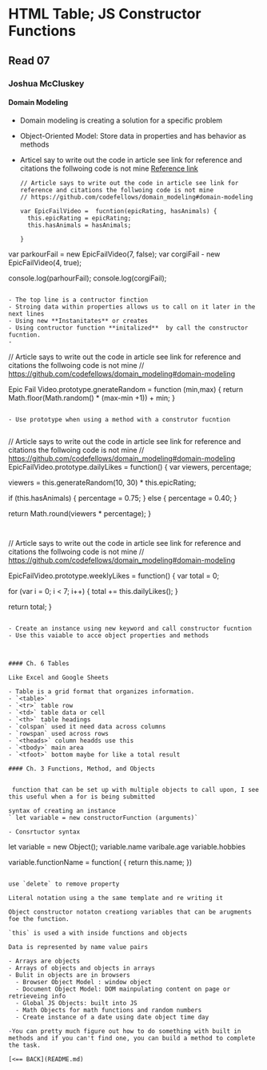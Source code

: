 # HTML Table; JS Constructor Functions

## Read 07

### Joshua McCluskey

#### Domain Modeling

- Domain modeling is creating a solution for a specific problem
- Object-Oriented Model: Store data in properties and has behavior as methods
- Articel say  to write out the code in article see link for reference and citations the follwoing code is not mine
[Reference link](https://github.com/codefellows/domain_modeling#domain-modeling)

  ```
  // Article says to write out the code in article see link for reference and citations the follwoing code is not mine
  // https://github.com/codefellows/domain_modeling#domain-modeling
  
  var EpicFailVideo =  fucntion(epicRating, hasAnimals) {
    this.epicRating = epicRating;
    this.hasAnimals = hasAnimals;

  }
var parkourFail = new EpicFailVideo(7, false);
var corgiFail - new EpicFailVideo(4, true);

console.log(parhourFail);
console.log(corgiFail);

```

- The top line is a contructor finction
- Stroing data within properties allows us to call on it later in the next lines
- Using new **Instanitates** or creates
- Using contructor function **initalized**  by call the constructor fucntion.
- 
```
 // Article says to write out the code in article see link for reference and citations the follwoing code is not mine
  // https://github.com/codefellows/domain_modeling#domain-modeling

Epic Fail Video.prototype.gnerateRandom = function (min,max) {
  return Math.floor(Math.random() * (max-min +1)) + min;
}

```

- Use prototype when using a method with a construtor fucntion


```
 // Article says to write out the code in article see link for reference and citations the follwoing code is not mine
  // https://github.com/codefellows/domain_modeling#domain-modeling
EpicFailVideo.prototype.dailyLikes = function() {
  var viewers, percentage;

  viewers = this.generateRandom(10, 30) * this.epicRating;

  if (this.hasAnimals) {
    percentage = 0.75;
  } else {
    percentage = 0.40;
  }

  return Math.round(viewers * percentage);
}
```


```
 // Article says to write out the code in article see link for reference and citations the follwoing code is not mine
  // https://github.com/codefellows/domain_modeling#domain-modeling

EpicFailVideo.prototype.weeklyLikes = function() {
  var total = 0;

  for (var i = 0; i < 7; i++) {
    total += this.dailyLikes();
  }

  return total;
}
```

- Create an instance using new keyword and call constructor fucntion
- Use this vaiable to acce object properties and methods



#### Ch. 6 Tables 

Like Excel and Google Sheets

- Table is a grid format that organizes information.
- `<table>` 
- `<tr>` table row
- `<td>` table data or cell
- `<th>` table headings
- `colspan` used it need data across columns
- `rowspan` used across rows
- `<theads>` column headds use this
- `<tbody>` main area
- `<tfoot>` bottom maybe for like a total result

#### Ch. 3 Functions, Method, and Objects


 function that can be set up with multiple objects to call upon, I see this useful when a for is being submitted

syntax of creating an instance
` let variable = new constructorFunction (arguments)`

- Consrtuctor syntax

``` 
let variable = new Object();
variable.name
varibale.age
variable.hobbies

variable.functionName = function( {
  return this.name;
})
```

use `delete` to remove property

Literal notation using a the same template and re writing it

Object constructor notaton creationg variables that can be arugments foe the function.

`this` is used a with inside functions and objects

Data is represented by name value pairs

- Arrays are objects
- Arrays of objects and objects in arrays
- Bulit in objects are in browsers
  - Browser Object Model : window object
  - Document Object Model: DOM mainpulating content on page or retrieveing info
  - Global JS Objects: built into JS
  - Math Objects for math functions and random numbers
  - Create instance of a date using date object time day 

-You can pretty much figure out how to do something with built in methods and if you can't find one, you can build a method to complete the task.

[<== BACK](README.md)

